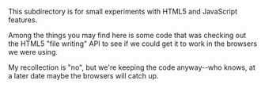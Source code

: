This subdirectory is for small experiments with HTML5 and JavaScript features.

Among the things you may find here is some code that was checking out
the HTML5 "file writing" API to see if we could get it to work in the 
browsers we were using.  

My recollection is "no", but we're keeping the code anyway--who knows,
at a later date maybe the browsers will catch up.

